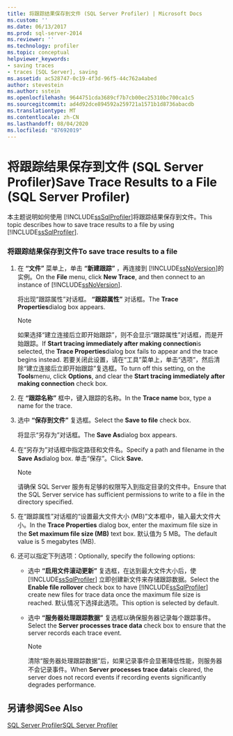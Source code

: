 ```yaml
---
title: 将跟踪结果保存到文件 (SQL Server Profiler) | Microsoft Docs
ms.custom: ''
ms.date: 06/13/2017
ms.prod: sql-server-2014
ms.reviewer: ''
ms.technology: profiler
ms.topic: conceptual
helpviewer_keywords:
- saving traces
- traces [SQL Server], saving
ms.assetid: ac528747-0c19-4f3d-96f5-44c762a4abed
author: stevestein
ms.author: sstein
ms.openlocfilehash: 9644751cda3689cf7b7cb00ec25310bc700ca1c5
ms.sourcegitcommit: ad4d92dce894592a259721a1571b1d8736abacdb
ms.translationtype: MT
ms.contentlocale: zh-CN
ms.lasthandoff: 08/04/2020
ms.locfileid: "87692019"
---
```

# <a name="save-trace-results-to-a-file-sql-server-profiler"></a><span data-ttu-id="8eb9b-102">将跟踪结果保存到文件 (SQL Server Profiler)</span><span class="sxs-lookup"><span data-stu-id="8eb9b-102">Save Trace Results to a File (SQL Server Profiler)</span></span>
  <span data-ttu-id="8eb9b-103">本主题说明如何使用 [!INCLUDE[ssSqlProfiler](../../includes/sssqlprofiler-md.md)]将跟踪结果保存到文件。</span><span class="sxs-lookup"><span data-stu-id="8eb9b-103">This topic describes how to save trace results to a file by using [!INCLUDE[ssSqlProfiler](../../includes/sssqlprofiler-md.md)].</span></span>  
  
### <a name="to-save-trace-results-to-a-file"></a><span data-ttu-id="8eb9b-104">将跟踪结果保存到文件</span><span class="sxs-lookup"><span data-stu-id="8eb9b-104">To save trace results to a file</span></span>  
  
1.  <span data-ttu-id="8eb9b-105">在 **“文件”** 菜单上，单击 **“新建跟踪”** ，再连接到 [!INCLUDE[ssNoVersion](../../includes/ssnoversion-md.md)]的实例。</span><span class="sxs-lookup"><span data-stu-id="8eb9b-105">On the **File** menu, click **New Trace**, and then connect to an instance of [!INCLUDE[ssNoVersion](../../includes/ssnoversion-md.md)].</span></span>  
  
     <span data-ttu-id="8eb9b-106">将出现“跟踪属性”对话框。 **“跟踪属性”** 对话框。</span><span class="sxs-lookup"><span data-stu-id="8eb9b-106">The **Trace Properties**dialog box appears.</span></span>  
  
    > [!NOTE]  
    >  <span data-ttu-id="8eb9b-107">如果选择“建立连接后立即开始跟踪”，则不会显示“跟踪属性”对话框，而是开始跟踪。</span><span class="sxs-lookup"><span data-stu-id="8eb9b-107">If **Start tracing immediately after making connection**is selected, the **Trace Properties**dialog box fails to appear and the trace begins instead.</span></span> <span data-ttu-id="8eb9b-108">若要关闭此设置，请在“工具”菜单上，单击“选项”，然后清除“建立连接后立即开始跟踪”复选框。</span><span class="sxs-lookup"><span data-stu-id="8eb9b-108">To turn off this setting, on the **Tools**menu, click **Options**, and clear the **Start tracing immediately after making connection** check box.</span></span>  
  
2.  <span data-ttu-id="8eb9b-109">在 **“跟踪名称”** 框中，键入跟踪的名称。</span><span class="sxs-lookup"><span data-stu-id="8eb9b-109">In the **Trace name** box, type a name for the trace.</span></span>  
  
3.  <span data-ttu-id="8eb9b-110">选中 **“保存到文件”** 复选框。</span><span class="sxs-lookup"><span data-stu-id="8eb9b-110">Select the **Save to file** check box.</span></span>  
  
     <span data-ttu-id="8eb9b-111">将显示“另存为”对话框。</span><span class="sxs-lookup"><span data-stu-id="8eb9b-111">The **Save As**dialog box appears.</span></span>  
  
4.  <span data-ttu-id="8eb9b-112">在“另存为”对话框中指定路径和文件名。</span><span class="sxs-lookup"><span data-stu-id="8eb9b-112">Specify a path and filename in the **Save As**dialog box.</span></span> <span data-ttu-id="8eb9b-113">单击“保存”。</span><span class="sxs-lookup"><span data-stu-id="8eb9b-113">Click **Save.**</span></span>  
  
    > [!NOTE]  
    >  <span data-ttu-id="8eb9b-114">请确保 SQL Server 服务有足够的权限写入到指定目录的文件中。</span><span class="sxs-lookup"><span data-stu-id="8eb9b-114">Ensure that the SQL Server service has sufficient permissions to write to a file in the directory specified.</span></span>  
  
5.  <span data-ttu-id="8eb9b-115">在“跟踪属性”对话框的“设置最大文件大小 (MB)”文本框中，输入最大文件大小。</span><span class="sxs-lookup"><span data-stu-id="8eb9b-115">In the **Trace Properties** dialog box, enter the maximum file size in the **Set maximum file size (MB)** text box.</span></span> <span data-ttu-id="8eb9b-116">默认值为 5 MB。</span><span class="sxs-lookup"><span data-stu-id="8eb9b-116">The default value is 5 megabytes (MB).</span></span>  
  
6.  <span data-ttu-id="8eb9b-117">还可以指定下列选项：</span><span class="sxs-lookup"><span data-stu-id="8eb9b-117">Optionally, specify the following options:</span></span>  
  
    -   <span data-ttu-id="8eb9b-118">选中 **“启用文件滚动更新”** 复选框，在达到最大文件大小后，使 [!INCLUDE[ssSqlProfiler](../../includes/sssqlprofiler-md.md)] 立即创建新文件来存储跟踪数据。</span><span class="sxs-lookup"><span data-stu-id="8eb9b-118">Select the **Enable file rollover** check box to have [!INCLUDE[ssSqlProfiler](../../includes/sssqlprofiler-md.md)] create new files for trace data once the maximum file size is reached.</span></span> <span data-ttu-id="8eb9b-119">默认情况下选择此选项。</span><span class="sxs-lookup"><span data-stu-id="8eb9b-119">This option is selected by default.</span></span>  
  
    -   <span data-ttu-id="8eb9b-120">选中 **“服务器处理跟踪数据”** 复选框以确保服务器记录每个跟踪事件。</span><span class="sxs-lookup"><span data-stu-id="8eb9b-120">Select the **Server processes trace data** check box to ensure that the server records each trace event.</span></span>  
  
        > [!NOTE]  
        >  <span data-ttu-id="8eb9b-121">清除“服务器处理跟踪数据”后，如果记录事件会显著降低性能，则服务器不会记录事件。</span><span class="sxs-lookup"><span data-stu-id="8eb9b-121">When **Server processes trace data**is cleared, the server does not record events if recording events significantly degrades performance.</span></span>  
  
## <a name="see-also"></a><span data-ttu-id="8eb9b-122">另请参阅</span><span class="sxs-lookup"><span data-stu-id="8eb9b-122">See Also</span></span>  
 [<span data-ttu-id="8eb9b-123">SQL Server Profiler</span><span class="sxs-lookup"><span data-stu-id="8eb9b-123">SQL Server Profiler</span></span>](sql-server-profiler.md)  
  
  
